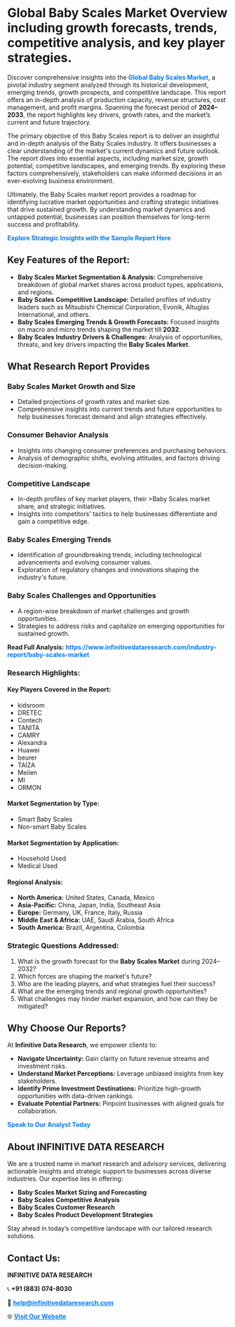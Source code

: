 <h1>Global Baby Scales Market Overview including growth forecasts, trends, competitive analysis, and key player strategies.</h1>
<p>
Discover comprehensive insights into the 
<a href="https://www.infinitivedataresearch.com/industry-report/baby-scales-market" rel="dofollow" style="color: #007BFF; text-decoration: none;"><strong>Global Baby Scales Market</strong></a>, a pivotal industry segment analyzed through its historical development, emerging trends, growth prospects, and competitive landscape. This report offers an in-depth analysis of production capacity, revenue structures, cost management, and profit margins. Spanning the forecast period of <strong>2024–2033</strong>, the report highlights key drivers, growth rates, and the market’s current and future trajectory.
</p>
<p>
The primary objective of this Baby Scales report is to deliver an insightful and in-depth analysis of the Baby Scales industry. It offers businesses a clear understanding of the market's current dynamics and future outlook. The report dives into essential aspects, including market size, growth potential, competitive landscapes, and emerging trends. By exploring these factors comprehensively, stakeholders can make informed decisions in an ever-evolving business environment.
</p>
<p>
Ultimately, the Baby Scales market report provides a roadmap for identifying lucrative market opportunities and crafting strategic initiatives that drive sustained growth. By understanding market dynamics and untapped potential, businesses can position themselves for long-term success and profitability.
</p>
<p>
<a href="https://www.infinitivedataresearch.com/request-sample/reportId=106445" style="color: #007BFF; text-decoration: none;"><strong>Explore Strategic Insights with the Sample Report Here</strong></a>
</p>

<h2>Key Features of the Report:</h2>
<ul>
<li><strong>Baby Scales Market Segmentation & Analysis:</strong> Comprehensive breakdown of global market shares across product types, applications, and regions.</li>
<li><strong>Baby Scales Competitive Landscape:</strong> Detailed profiles of industry leaders such as Mitsubishi Chemical Corporation, Evonik, Altuglas International, and others.</li>
<li><strong>Baby Scales Emerging Trends & Growth Forecasts:</strong> Focused insights on macro and micro trends shaping the market till <strong>2032</strong>.</li>
<li><strong>Baby Scales Industry Drivers & Challenges:</strong> Analysis of opportunities, threats, and key drivers impacting the <strong>Baby Scales Market</strong>.</li>
</ul>

<h2>What Research Report Provides</h2>
<h3>Baby Scales Market Growth and Size</h3>
<ul>
<li>Detailed projections of growth rates and market size.</li>
<li>Comprehensive insights into current trends and future opportunities to help businesses forecast demand and align strategies effectively.</li>
</ul>

<h3>Consumer Behavior Analysis</h3>
<ul>
<li>Insights into changing consumer preferences and purchasing behaviors.</li>
<li>Analysis of demographic shifts, evolving attitudes, and factors driving decision-making.</li>
</ul>

<h3>Competitive Landscape</h3>
<ul>
<li>In-depth profiles of key market players, their >Baby Scales market share, and strategic initiatives.</li>
<li>Insights into competitors' tactics to help businesses differentiate and gain a competitive edge.</li>
</ul>

<h3>Baby Scales Emerging Trends</h3>
<ul>
<li>Identification of groundbreaking trends, including technological advancements and evolving consumer values.</li>
<li>Exploration of regulatory changes and innovations shaping the industry's future.</li>
</ul>

<h3>Baby Scales Challenges and Opportunities</h3>
<ul>
<li>A region-wise breakdown of market challenges and growth opportunities.</li>
<li>Strategies to address risks and capitalize on emerging opportunities for sustained growth.</li>
</ul>
<p><strong>Read Full Analysis:</strong> <a href="https://www.infinitivedataresearch.com/industry-report/baby-scales-market" rel="dofollow" style="color: #007BFF; text-decoration: none;"><strong>https://www.infinitivedataresearch.com/industry-report/baby-scales-market</strong></a></p>
<h3>Research Highlights:</h3>
<h4>Key Players Covered in the Report:</h4>
<ul><li>kidsroom</li><li>DRETEC</li><li>Contech</li><li>TANITA</li><li>CAMRY</li><li>Alexandra</li><li>Huawei</li><li>beurer</li><li>TAIZA</li><li>Meilen</li><li>MI</li><li>ORMON</li></ul>
<h4>Market Segmentation by Type:</h4>
<ul><li>Smart Baby Scales</li><li>Non-smart Baby Scales</li></ul>
<h4>Market Segmentation by Application:</h4>
<ul><li>Household Used</li><li>Medical Used</li></ul>

<h4>Regional Analysis:</h4>
<ul>
<li><strong>North America:</strong> United States, Canada, Mexico</li>
<li><strong>Asia-Pacific:</strong> China, Japan, India, Southeast Asia</li>
<li><strong>Europe:</strong> Germany, UK, France, Italy, Russia</li>
<li><strong>Middle East & Africa:</strong> UAE, Saudi Arabia, South Africa</li>
<li><strong>South America:</strong> Brazil, Argentina, Colombia</li>
</ul>

<h3>Strategic Questions Addressed:</h3>
<ol>
<li>What is the growth forecast for the <strong>Baby Scales Market</strong> during 2024–2032?</li>
<li>Which forces are shaping the market's future?</li>
<li>Who are the leading players, and what strategies fuel their success?</li>
<li>What are the emerging trends and regional growth opportunities?</li>
<li>What challenges may hinder market expansion, and how can they be mitigated?</li>
</ol>

<h2>Why Choose Our Reports?</h2>
<p>At <strong>Infinitive Data Research</strong>, we empower clients to:</p>
<ul>
<li><strong>Navigate Uncertainty:</strong> Gain clarity on future revenue streams and investment risks.</li>
<li><strong>Understand Market Perceptions:</strong> Leverage unbiased insights from key stakeholders.</li>
<li><strong>Identify Prime Investment Destinations:</strong> Prioritize high-growth opportunities with data-driven rankings.</li>
<li><strong>Evaluate Potential Partners:</strong> Pinpoint businesses with aligned goals for collaboration.</li>
</ul>
<p><a href="https://www.infinitivedataresearch.com/industry-report/baby-scales-market" rel="dofollow" style="color: #007BFF; text-decoration: none;"><strong>Speak to Our Analyst Today</strong></a></p>

<h2>About INFINITIVE DATA RESEARCH</h2>
<p>We are a trusted name in market research and advisory services, delivering actionable insights and strategic support to businesses across diverse industries. Our expertise lies in offering:</p>
<ul>
<li><strong>Baby Scales Market Sizing and Forecasting</strong></li>
<li><strong>Baby Scales Competitive Analysis</strong></li>
<li><strong>Baby Scales Customer Research</strong></li>
<li><strong>Baby Scales Product Development Strategies</strong></li>
</ul>
<p>Stay ahead in today’s competitive landscape with our tailored research solutions.</p>

<h2>Contact Us:</h2>
<p><strong>INFINITIVE DATA RESEARCH</strong></p>
<p>📞 <strong>+91 (883) 074-8030</strong></p>
<p>📧 <strong><a href="mailto:help@infinitivedataresearch.com" style="color: #007BFF;">help@infinitivedataresearch.com</a></strong></p>
<p>🌐 <strong><a href="https://www.infinitivedataresearch.com" rel="dofollow" style="color: #007BFF;">Visit Our Website</a></strong></p>